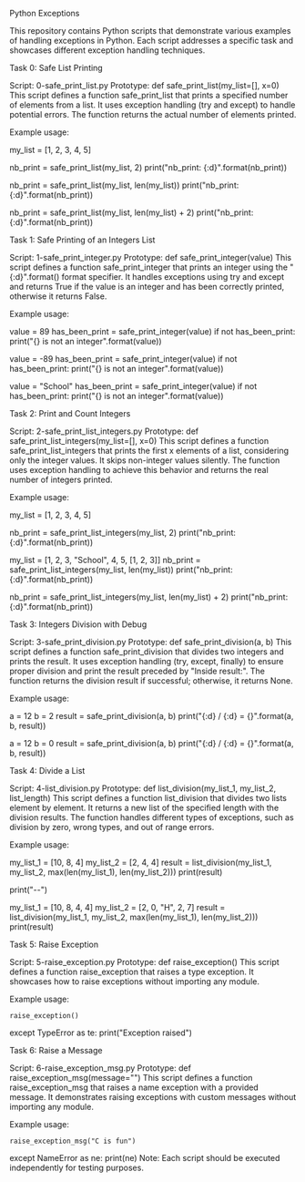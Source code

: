 Python Exceptions

This repository contains Python scripts that demonstrate various examples of handling exceptions in Python. 
Each script addresses a specific task and showcases different exception handling techniques.

Task 0: Safe List Printing

Script: 0-safe_print_list.py
Prototype: def safe_print_list(my_list=[], x=0)
This script defines a function safe_print_list that prints a specified number of elements from a list. 
It uses exception handling (try and except) to handle potential errors. The function returns the actual number of elements printed.

Example usage:

my_list = [1, 2, 3, 4, 5]

nb_print = safe_print_list(my_list, 2)
print("nb_print: {:d}".format(nb_print))

nb_print = safe_print_list(my_list, len(my_list))
print("nb_print: {:d}".format(nb_print))

nb_print = safe_print_list(my_list, len(my_list) + 2)
print("nb_print: {:d}".format(nb_print))

Task 1: Safe Printing of an Integers List

Script: 1-safe_print_integer.py
Prototype: def safe_print_integer(value)
This script defines a function safe_print_integer that prints an integer using the "{:d}".format() format specifier. 
It handles exceptions using try and except and returns True if the value is an integer and has been correctly printed, otherwise it returns False.

Example usage:


value = 89
has_been_print = safe_print_integer(value)
if not has_been_print:
    print("{} is not an integer".format(value))

value = -89
has_been_print = safe_print_integer(value)
if not has_been_print:
    print("{} is not an integer".format(value))

value = "School"
has_been_print = safe_print_integer(value)
if not has_been_print:
    print("{} is not an integer".format(value))

Task 2: Print and Count Integers

Script: 2-safe_print_list_integers.py
Prototype: def safe_print_list_integers(my_list=[], x=0)
This script defines a function safe_print_list_integers that prints the first x elements of a list, considering only the integer values.
It skips non-integer values silently. 
The function uses exception handling to achieve this behavior and returns the real number of integers printed.

Example usage:


my_list = [1, 2, 3, 4, 5]

nb_print = safe_print_list_integers(my_list, 2)
print("nb_print: {:d}".format(nb_print))

my_list = [1, 2, 3, "School", 4, 5, [1, 2, 3]]
nb_print = safe_print_list_integers(my_list, len(my_list))
print("nb_print: {:d}".format(nb_print))

nb_print = safe_print_list_integers(my_list, len(my_list) + 2)
print("nb_print: {:d}".format(nb_print))

Task 3: Integers Division with Debug

Script: 3-safe_print_division.py
Prototype: def safe_print_division(a, b)
This script defines a function safe_print_division that divides two integers and prints the result.
It uses exception handling (try, except, finally) to ensure proper division and print the result preceded by "Inside result:".
The function returns the division result if successful; otherwise, it returns None.

Example usage:

a = 12
b = 2
result = safe_print_division(a, b)
print("{:d} / {:d} = {}".format(a, b, result))

a = 12
b = 0
result = safe_print_division(a, b)
print("{:d} / {:d} = {}".format(a, b, result))

Task 4: Divide a List

Script: 4-list_division.py
Prototype: def list_division(my_list_1, my_list_2, list_length)
This script defines a function list_division that divides two lists element by element. It returns a new list of the specified length with the division results. The function handles different types of exceptions, such as division by zero, wrong types, and out of range errors.

Example usage:

my_list_1 = [10, 8, 4]
my_list_2 = [2, 4, 4]
result = list_division(my_list_1, my_list_2, max(len(my_list_1), len(my_list_2)))
print(result)

print("--")

my_list_1 = [10, 8, 4, 4]
my_list_2 = [2, 0, "H", 2, 7]
result = list_division(my_list_1, my_list_2, max(len(my_list_1), len(my_list_2)))
print(result)

Task 5: Raise Exception

Script: 5-raise_exception.py
Prototype: def raise_exception()
This script defines a function raise_exception that raises a type exception. 
It showcases how to raise exceptions without importing any module.

Example usage:


    raise_exception()
except TypeError as te:
    print("Exception raised")

Task 6: Raise a Message

Script: 6-raise_exception_msg.py
Prototype: def raise_exception_msg(message="")
This script defines a function raise_exception_msg that raises a name exception with a provided message. 
It demonstrates raising exceptions with custom messages without importing any module.

Example usage:


    raise_exception_msg("C is fun")
except NameError as ne:
    print(ne)
Note: Each script should be executed independently for testing purposes.
